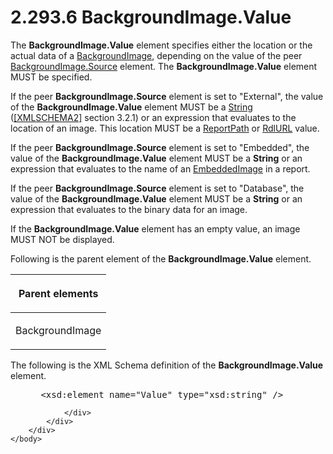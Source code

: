 <html dir="LTR" xmlns:mshelp="http://msdn.microsoft.com/mshelp" xmlns:ddue="http://ddue.schemas.microsoft.com/authoring/2003/5" xmlns:xlink="http://www.w3.org/1999/xlink" xmlns:tool="http://www.microsoft.com/tooltip">
    <head>
        <meta http-equiv="Content-Type" content="text/html; CHARSET=utf-8"></meta>
        <meta name="save" content="history"></meta>
        <title>2.293.6 BackgroundImage.Value</title>
        <xml>
            <mshelp:toctitle title="2.293.6 BackgroundImage.Value"></mshelp:toctitle>
            <mshelp:rltitle title="[MS-RDL]: BackgroundImage.Value"></mshelp:rltitle>
            <mshelp:keyword index="A" term="8926ed7d-1071-4e38-a0c0-3cbfa65870cf"></mshelp:keyword>
            <mshelp:attr name="DCSext.ContentType" value="open specification"></mshelp:attr>
            <mshelp:attr name="AssetID" value="8926ed7d-1071-4e38-a0c0-3cbfa65870cf"></mshelp:attr>
            <mshelp:attr name="TopicType" value="kbRef"></mshelp:attr>
            <mshelp:attr name="DCSext.Title" value="[MS-RDL]: BackgroundImage.Value" />
        </xml>
    </head>
    <body>
        <div id="header">
            <h1 class="heading">2.293.6 BackgroundImage.Value</h1>
        </div>
        <div id="mainSection">
            <div id="mainBody">
                <div id="allHistory" class="saveHistory"></div>
                <div id="sectionSection0" class="section" name="collapseableSection">
                    

<p>The <b>BackgroundImage.Value</b> element specifies either
the location or the actual data of a <a href="b3c5d73d-2f29-4b32-9846-d077a22588bf.md">BackgroundImage</a>, depending
on the value of the peer <a href="86077cfa-03cc-404d-8e72-8366f5946f39.md">BackgroundImage.Source</a>
element. The <b>BackgroundImage.Value</b> element MUST be specified. </p>

<p>If the peer <b>BackgroundImage.Source</b> element is set to
&quot;External&quot;, the value of the <b>BackgroundImage.Value</b> element
MUST be a <a href="1ed81ef3-a683-45e3-aaad-bd2bbe71bc3d.md">String</a> (<a href="https://go.microsoft.com/fwlink/?LinkId=90610">[XMLSCHEMA2]</a> section
3.2.1) or an expression that evaluates to the location of an image. This
location MUST be a <a href="0e8ab873-6565-45f0-a61f-2d7da8e1ff74.md">ReportPath</a>
or <a href="6977536e-dae7-44f3-a737-a249567cf172.md">RdlURL</a> value. </p>

<p>If the peer <b>BackgroundImage.Source</b> element is set to
&quot;Embedded&quot;, the value of the <b>BackgroundImage.Value</b> element
MUST be a <b>String</b> or an expression that evaluates to the name of an <a href="6cdb345a-b502-4eee-84fd-de5ccf2a40e7.md">EmbeddedImage</a> in a report.
</p>

<p>If the peer <b>BackgroundImage.Source</b> element is set to
&quot;Database&quot;, the value of the <b>BackgroundImage.Value</b> element
MUST be a <b>String</b> or an expression that evaluates to the binary data for
an image. </p>

<p>If the <b>BackgroundImage.Value</b> element has an empty
value, an image MUST NOT be displayed.</p>

<p>Following is the parent element of the <b>BackgroundImage.Value</b>
element.</p>

<table>
 <thead>
  <tr>
   <th>
   <p>Parent elements</p>
   </th>
  </tr>
 </thead>
 <tr>
  <td>
  <p>BackgroundImage</p>
  </td>
 </tr>
</table>

<p>The following is the XML Schema definition of the <b>BackgroundImage.Value</b>
element.</p>

<dl>
<dd>
<div><pre> &lt;xsd:element name=&quot;Value&quot; type=&quot;xsd:string&quot; /&gt;
</pre></div>
</dd></dl>


                </div>
            </div>
        </div>
    </body>
</html>